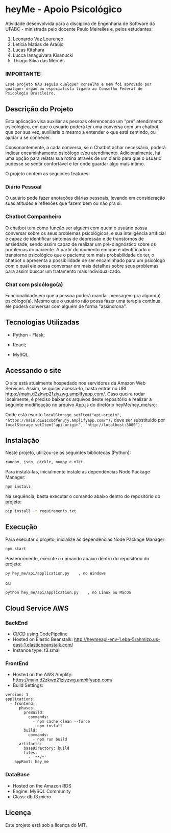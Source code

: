 # heyMe - Apoio Psicológico

Atividade desenvolvida para a disciplina de Engenharia de Software da UFABC - ministrada pelo docente Paulo Meirelles e, pelos estudantes:

1. Leonardo Vaz Lourenço
1. Letícia Matias de Araújo
1. Lucas Kitahara
1. Lucca Ianaguivara Kisanucki
1. Thiago Silva das Mercês

### IMPORTANTE:

    Esse projeto NÃO seguiu qualquer conselho e nem foi aprovado por qualquer órgão ou especialista ligado ao Conselho Federal de Psicologia Brasileiro.

## Descrição do Projeto

Esta aplicação visa auxiliar as pessoas oferencendo um "pré" atendimento psicológico, em que o usuário poderá ter uma conversa com um chatbot, que por sua vez, auxiliaria o mesmo a entender o que está sentindo, ou ajudar a se conhecer.

Consonantemente, a cada conversa, se o Chatbot achar necessário, poderá indicar encaminhamento psicólogo e/ou atendimento. Adicionalmente, há uma opção para relatar sua rotina através de um diário para que o usuário pudesse se sentir confortável e ter onde guardar algo mais íntimo. 

O projeto contem as seguintes features:

### Diário Pessoal

O usuário pode fazer anotações diárias pessoais, levando em consideração suas atitudes e reflexões que fazem bem ou não pra si.

### Chatbot Companheiro

O chatbot tem como função ser alguém com quem o usuário possa conversar sobre os seus problemas psicológicos, e sua inteligência artificial é capaz de identificar sintomas de depressão e de transtornos de ansiedade, sendo assim capaz de realizar um pré-diagnóstico sobre os problemas do paciente. A partir do momento em que é identificado o transtorno psicológico que o paciente tem mais probabilidade de ter, o chatbot o apresenta a possibilidade de ser encaminhado para um psicólogo com o qual ele possa conversar em mais detalhes sobre seus problemas para assim buscar um tratamento mais individualizado.

### Chat com psicólogo(a)

Funcionalidade em que a pessoa poderá mandar mensagem pra algum(a) psicólogo(a). Mesmo que o usuário não possa fazer uma terapia contínua, ele poderá conversar com alguém de forma "assíncrona".

## Tecnologias Utilizadas

* Python - Flask;

* React;

* MySQL.


## Acessando o site
O site está atualmente hospedado nos servidores da Amazon Web Services. Assim, se quiser acessá-lo, basta entrar no URL https://main.d2zkwp21ziyzwg.amplifyapp.com/. Caso queira rodar localmente, é preciso baixar os arquivos deste repositório e realizar a seguinte modificação no arquivo App.js do diretório heyMe/hey_me/src:

  Onde está escrito ```localStorage.setItem("api-origin", "https://main.d1w1cxbdfenujy.amplifyapp.com/");``` deve ser substituído por ```localStorage.setItem("api-origin", "http://localhost:3000");```

## Instalação

Neste projeto, utilizou-se as seguintes bibliotecas (Python):

```bash
random, json, pickle, numpy e nlkt
```

Para instalá-las, inicialmente instale as dependências Node Package Manager:

```bash
npm install
```

Na sequência, basta executar o comando abaixo dentro do repositório do projeto:

```bash
pip install -r requirements.txt
```

## Execução

Para executar o projeto, inicialize as dependências Node Package Manager:

```bash
npm start
```

Posteriormente, execute o comando abaixo dentro do repositório do projeto:

```bash
py hey_me/api/application.py    , no Windows
```
ou
```bash
python hey_me/api/application.py    , no Linux ou MacOS
```

## Cloud Service AWS
### BackEnd
* CI/CD using CodePipeline
* Hosted on Elastic Beanstalk:
http://heymeapi-env-1.eba-5rahmizp.us-east-1.elasticbeanstalk.com/
* Instance type: t3.small

### FrontEnd
* Hosted on the AWS Amplify:
https://main.d2zkwp21ziyzwg.amplifyapp.com/
* Build Settings:
```
version: 1
applications:
  - frontend:
      phases:
        preBuild:
          commands:
            - npm cache clean --force
            - npm install
        build:
          commands:
            - npm run build
      artifacts:
        baseDirectory: build
        files:
          - '**/*'
    appRoot: hey_me
```

### DataBase
* Hosted on the Amazon RDS
* Engine: MySQL Community
* Class: db.t3.micro

## Licença

Este projeto está sob a licença do MIT.
